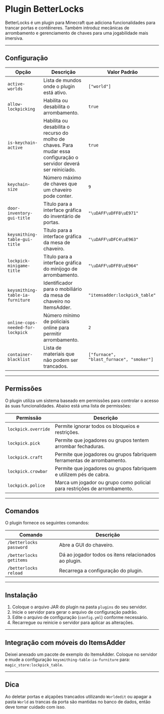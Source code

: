 # Plugin BetterLocks

BetterLocks é um plugin para Minecraft que adiciona funcionalidades para trancar portas e contêineres. Também introduz mecânicas de arrombamento e gerenciamento de chaves para uma jogabilidade mais imersiva.

---

## Configuração

| Opção                          | Descrição                                                                 | Valor Padrão |
|--------------------------------|---------------------------------------------------------------------------|--------------|
| `active-worlds`                | Lista de mundos onde o plugin está ativo.                                | `["world"]`  |
| `allow-lockpicking`            | Habilita ou desabilita o arrombamento.                                   | `true`       |
| `is-keychain-active`           | Habilita ou desabilita o recurso do molho de chaves. Para mudar essa configuração o servidor deverá ser reiniciado.                            | `true`       |
| `keychain-size`                | Número máximo de chaves que um chaveiro pode conter.                     | `9`          |
| `door-inventory-gui-title`     | Título para a interface gráfica do inventário de portas.                 | `"\uDAFF\uDFF8\uE971"` |
| `keysmithing-table-gui-title`  | Título para a interface gráfica da mesa de chaveiro.                     | `"\uDAFF\uDFC4\uE963"` |
| `lockpick-minigame-title`      | Título para a interface gráfica do minijogo de arrombamento.             | `"\uDAFF\uDFF8\uE964"` |
| `keysmithing-table-ia-furniture` | Identificador para o mobiliário da mesa de chaveiro no ItemsAdder.       | `"itemsadder:lockpick_table"` |
| `online-cops-needed-for-lockpick` | Número mínimo de policiais online para permitir arrombamento.          | `2`          |
| `container-blacklist`          | Lista de materiais que não podem ser trancados.           | `["furnace", "blast_furnace", "smoker"]` |

---

## Permissões

O plugin utiliza um sistema baseado em permissões para controlar o acesso às suas funcionalidades. Abaixo está uma lista de permissões:

| Permissão               | Descrição                                                                 |
|-------------------------|-------------------------------------------------------------------------|
| `lockpick.override`     | Permite ignorar todos os bloqueios e restrições.                       |
| `lockpick.pick`         | Permite que jogadores ou grupos tentem arrombar fechaduras.            |
| `lockpick.craft`        | Permite que jogadores ou grupos fabriquem ferramentas de arrombamento. |
| `lockpick.crowbar`      | Permite que jogadores ou grupos fabriquem e utilizem pés de cabra.     |
| `lockpick.police`       | Marca um jogador ou grupo como policial para restrições de arrombamento.|

---

## Comandos

O plugin fornece os seguintes comandos:

| Comando                  | Descrição                                                                 |
|--------------------------|-------------------------------------------------------------------------|
| `/betterlocks password`  | Abre a GUI do chaveiro.                                                |
| `/betterlocks getitems`  | Dá ao jogador todos os itens relacionados ao plugin.                   |
| `/betterlocks reload`    | Recarrega a configuração do plugin.                                    |

---

## Instalação

1. Coloque o arquivo JAR do plugin na pasta `plugins` do seu servidor.
2. Inicie o servidor para gerar o arquivo de configuração padrão.
3. Edite o arquivo de configuração (`config.yml`) conforme necessário.
4. Recarregue ou reinicie o servidor para aplicar as alterações.

---

## Integração com móveis do ItemsAdder

Deixei anexado um pacote de exemplo do ItemsAdder.
Coloque no servidor e mude a configuração `keysmithing-table-ia-furniture` para: `magic_store:lockpick_table`.

---

## Dica

Ao deletar portas e alçapões trancados utilizando `Worldedit` ou apagar a pasta `World` as trancas da porta são mantidas no banco de dados, então deve tomar cuidado com isso.
